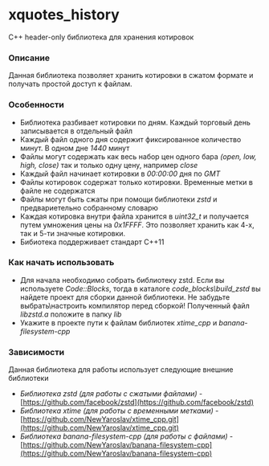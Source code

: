 # xquotes_history
С++ header-only библиотека для хранения котировок

### Описание

Данная библиотека позволяет хранить котировки в сжатом формате и получать простой доступ к файлам.

### Особенности

* Библиотека разбивает котировки по дням. Каждый торговый день записывается в отдельный файл
* Каждый файл одного дня содержит фиксированное количество минут. В одном дне *1440* минут
* Файлы могут содержать как весь набор цен одного бара *(open, low, high, close)* так и только одну цену, например *close*
* Каждый файл начинает котировки в *00:00:00* дня по *GMT*
* Файлы котировок содержат только котировки. Временные метки в файле не содержатся
* Файлы могут быть сжаты при помощи библиотеки *zstd* и предвариетельно собранному словарю
* Каждая котировка внутри файла хранится в *uint32_t* и получается путем умножения цены на *0x1FFFF*. Это позволяет хранить как 4-х, так и 5-ти значные котировки.
* Бибиотека поддерживает стандарт C++11

### Как начать использовать

* Для начала необходимо собрать библиотеку zstd. Если вы используете *Code::Blocks*, тогда в каталоге *code_blocks\build_zstd* вы найдете проект для сборки данной библиотеки. Не забудьте выбрать\настроить компилятор перед сборкой! Полученный файл *libzstd.a* положите в папку *lib*
* Укажите в проекте пути к файлам библиотек *xtime_cpp* и *banana-filesystem-cpp*


### Зависимости

Данная библиотека для работы использует следующие внешние библиотеки

* *Библиотека zstd (для работы с сжатыми файлами)* - [https://github.com/facebook/zstd](https://github.com/facebook/zstd)
* *Библиотека xtime (для работы с временными метками)* - [https://github.com/NewYaroslav/xtime_cpp.git](https://github.com/NewYaroslav/xtime_cpp.git)
* *Библиотека banana-filesystem-cpp (для работы с файлами)* - [https://github.com/NewYaroslav/banana-filesystem-cpp](https://github.com/NewYaroslav/banana-filesystem-cpp)



